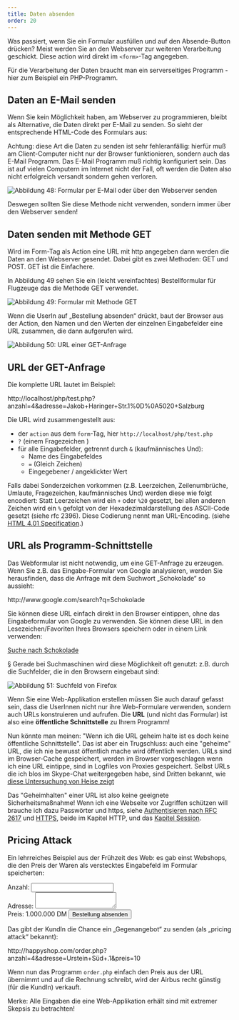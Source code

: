 ```yaml
---
title: Daten absenden
order: 20
---
```


Was passiert, wenn Sie ein Formular ausfüllen und auf den Absende-Button
drücken? Meist werden Sie an den Webserver zur weiteren Verarbeitung geschickt.
Diese action wird direkt im `<form>`-Tag angegeben.

<htmlcode>
<form action="http://multimediatechnology.at/~fhs666/pizza/bestellung.php">
</htmlcode>

Für die Verarbeitung der Daten braucht man ein serverseitiges  Programm - hier
zum Beispiel ein PHP-Programm.

Daten an E-Mail senden
-----------------------

Wenn Sie kein Möglichkeit haben, am Webserver zu programmieren, bleibt als
Alternative, die Daten direkt per E-Mail zu senden. So sieht der entsprechende
HTML-Code des Formulars aus:

<htmlcode>
<form action="mailto:ich@priv.at" method="POST" enctype="text/plain">
</htmlcode>

Achtung: diese Art die Daten zu senden ist sehr fehleranfällig: hierfür muß am Client-Computer nicht nur der Browser funktionieren, sondern auch das E-Mail Programm. Das E-Mail Programm muß richtig konfiguriert sein. Das ist auf vielen Computern im Internet nicht der Fall, oft werden die Daten also nicht erfolgreich versandt sondern gehen verloren.

              
![Abbildung 48: Formular per E-Mail oder über den Webserver senden](/images/image225.png)


Deswegen sollten Sie diese Methode nicht verwenden, sondern immer über den Webserver senden!


Daten senden mit Methode GET
-----------------------------

Wird im Form-Tag als Action eine URL mit http angegeben dann werden die Daten an den Webserver gesendet. Dabei gibt es zwei Methoden: GET und POST. GET ist die Einfachere. 

In Abbildung 49 sehen Sie ein (leicht vereinfachtes) Bestellformular für Flugzeuge das die Methode GET verwendet.


![Abbildung 49: Formular mit Methode GET](/images/image230.png)

Wenn die UserIn auf „Bestellung absenden“ drückt, baut der Browser aus der
Action, den Namen und den Werten der einzelnen Eingabefelder eine URL zusammen,
die dann aufgerufen wird.


![Abbildung 50: URL einer GET-Anfrage](/images/image232.png)

## URL der GET-Anfrage

Die komplette URL lautet im Beispiel:

<htmlcode>
http://localhost/php/test.php?anzahl=4&adresse=Jakob+Haringer+Str.1%0D%0A5020+Salzburg
</htmlcode>

Die URL wird zusammengestellt aus:

* der `action` aus dem `form`-Tag, hier `http://localhost/php/test.php`
* `?` (einem Fragezeichen )
* für alle Eingabefelder, getrennt durch `&` (kaufmännisches Und):
    * Name des Eingabefeldes
    * `=` (Gleich Zeichen)
    * Eingegebener / angeklickter Wert

Falls dabei Sonderzeichen vorkommen  (z.B. Leerzeichen, Zeilenumbrüche, Umlaute,
Fragezeichen, kaufmännisches Und) werden diese wie folgt encodiert: Statt
Leerzeichen wird ein `+` oder `%20` gesetzt, bei allen anderen Zeichen wird ein `%`
gefolgt von der Hexadezimaldarstellung des ASCII-Code gesetzt  (siehe rfc 2396).
Diese Codierung nennt man URL-Encoding. (siehe
[HTML 4.01 Specification](http://www.w3.org/TR/html4/interact/forms.html#h-17.13.4.1).)


URL als Programm-Schnittstelle
-------------------------------

Das Webformular ist nicht notwendig, um eine GET-Anfrage zu erzeugen. Wenn Sie z.B. das Eingabe-Formular von Google analysieren,
werden Sie herausfinden, dass die Anfrage mit dem Suchwort „Schokolade“ so aussieht:

<htmlcode>
http://www.google.com/search?q=Schokolade
</htmlcode>

Sie können diese URL einfach direkt in den Browser eintippen, ohne das Eingabeformular von Google zu verwenden. Sie können diese URL in den Lesezeichen/Favoriten Ihres Browsers speichern oder in einem Link verwenden:

<htmlcode>
<a href="http://www.google.com/search?q=schokolade">Suche nach Schokolade</a>
</htmlcode>

§
Gerade bei Suchmaschinen wird diese Möglichkeit oft genutzt: z.B. durch die Suchfelder, die in den Browsern eingebaut sind:


![Abbildung 51: Suchfeld von Firefox](/images/image237.png)


Wenn Sie eine Web-Applikation erstellen müssen Sie auch darauf gefasst sein,
dass die UserInnen nicht nur ihre Web-Formulare verwenden, sondern auch URLs
konstruieren und aufrufen. Die **URL** (und nicht das Formular) ist also eine
**öffentliche Schnittstelle** zu Ihrem Programm!


Nun könnte man meinen: "Wenn ich die URL geheim halte ist es doch keine öffentliche Schnittstelle".
Das ist aber ein Trugschluss: auch eine "geheime" URL, die ich nie bewusst öffentlich mache
wird öffentlich werden.  URLs sind im Browser-Cache gespeichert, werden im Browser vorgeschlagen
wenn ich eine URL eintippe, sind in Logfiles von Proxies gespeichert.  Selbst URLs die ich blos
im Skype-Chat weitergegeben habe, sind Dritten bekannt, wie [diese Untersuchung von Heise zeigt](http://www.heise.de/security/meldung/Vorsicht-beim-Skypen-Microsoft-liest-mit-1857620.html)

Das "Geheimhalten" einer URL ist also keine geeignete Sicherheitsmaßnahme!
Wenn ich eine Webseite vor Zugriffen schützen will brauche ich dazu Passwörter
und https, siehe [Authentisieren nach RFC 2617](/http/http/#slide-18)
und [HTTPS](/http/http/slide.html#slide-19), beide im Kapitel HTTP, und 
das [Kapitel Session](/session/).


## Pricing Attack

Ein lehrreiches Beispiel aus der Frühzeit des Web: es gab einst Webshops, die den Preis der Waren als verstecktes Eingabefeld im Formular speicherten:

<htmlcode caption="Airbus Bestell-Formular">
<form action="order.php" method="GET">
  Anzahl: <input name="anzahl"> <br>
  Adresse: <textarea name="adresse"></textarea><br>
  Preis: 1.000.000 DM  
  <input type="hidden" name="preis" value="1000000">
  <input type="submit" value="Bestellung absenden">
</form>
</htmlcode>

Das gibt der KundIn die Chance ein „Gegenangebot“ zu senden (als „pricing attack“ bekannt):

<htmlcode>
http://happyshop.com/order.php?anzahl=4&adresse=Urstein+Süd+.1&preis=10
</htmlcode>

Wenn nun das Programm `order.php` einfach den Preis aus der URL übernimmt und
auf die Rechnung schreibt, wird der Airbus recht günstig (für die KundIn)
verkauft.

Merke: Alle Eingaben die eine Web-Applikation erhält sind mit extremer Skepsis zu betrachten! 


